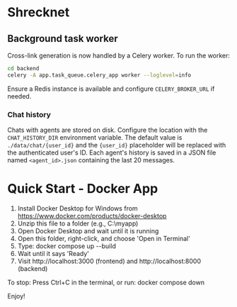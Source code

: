 # Shrecknet

## Background task worker

Cross-link generation is now handled by a Celery worker. To run the worker:

```bash
cd backend
celery -A app.task_queue.celery_app worker --loglevel=info
```

Ensure a Redis instance is available and configure `CELERY_BROKER_URL` if needed.

### Chat history

Chats with agents are stored on disk. Configure the location with the
`CHAT_HISTORY_DIR` environment variable. The default value is
`./data/chat/{user_id}` and the `{user_id}` placeholder will be replaced with
the authenticated user's ID. Each agent's history is saved in a JSON file named
`<agent_id>.json` containing the last 20 messages.

# Quick Start - Docker App

1. Install Docker Desktop for Windows from https://www.docker.com/products/docker-desktop
2. Unzip this file to a folder (e.g., C:\myapp)
3. Open Docker Desktop and wait until it is running
4. Open this folder, right-click, and choose 'Open in Terminal'
5. Type: docker compose up --build
6. Wait until it says 'Ready'
7. Visit http://localhost:3000 (frontend) and http://localhost:8000 (backend)

To stop: Press Ctrl+C in the terminal, or run: docker compose down

Enjoy!